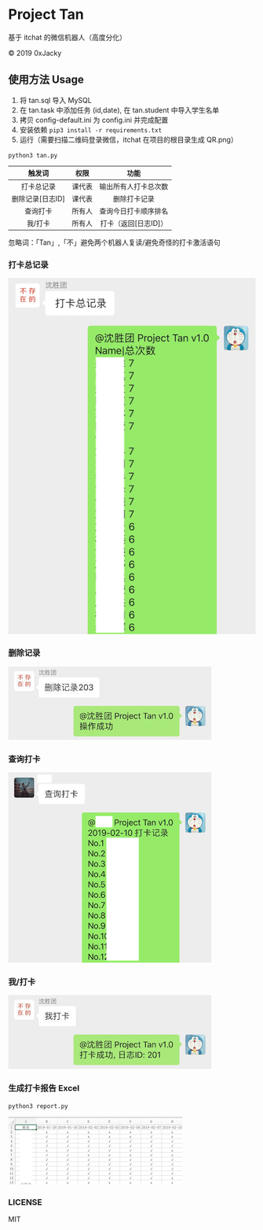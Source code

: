 # Project Tan
基于 itchat 的微信机器人（高度分化）

© 2019 0xJacky

## 使用方法 Usage
1. 将 tan.sql 导入 MySQL
2. 在 tan.task 中添加任务 (id,date), 在 tan.student 中导入学生名单
3. 拷贝 config-default.ini 为 config.ini 并完成配置
4. 安装依赖 `pip3 install -r requirements.txt`
5. 运行（需要扫描二维码登录微信，itchat 在项目的根目录生成 QR.png）
````
python3 tan.py
````


| 触发词 | 权限 | 功能 |
| :------: | :------: | :------: |
| 打卡总记录 | 课代表 | 输出所有人打卡总次数 |
| 删除记录[日志ID] | 课代表 | 删除打卡记录 |
| 查询打卡 | 所有人 | 查询今日打卡顺序排名 |
| 我/打卡 | 所有人 | 打卡（返回[日志ID]）|


忽略词：「Tan」,「不」避免两个机器人复读/避免奇怪的打卡激活语句


### 打卡总记录
![image][image-0]


### 删除记录
![image][image-1]


### 查询打卡
![image][image-2]


### 我/打卡
![image][image-3]


### 生成打卡报告 Excel
````
python3 report.py
````
![image][image-4]


### LICENSE

MIT


[image-0]:	https://github.com/0xJacky/Tan/raw/master/screenshots/0.png
[image-1]:	https://github.com/0xJacky/Tan/raw/master/screenshots/1.jpg
[image-2]:	https://github.com/0xJacky/Tan/raw/master/screenshots/2.png
[image-3]:	https://github.com/0xJacky/Tan/raw/master/screenshots/3.jpg
[image-4]:	https://github.com/0xJacky/Tan/raw/master/screenshots/4.png